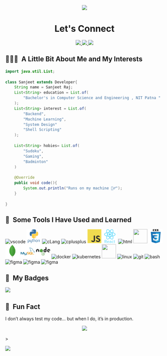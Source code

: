 <p align="center">
  <img src="https://capsule-render.vercel.app/api?text=Hey%20Everyone!😉&animation=fadeIn&type=venom&color=gradient&height=150"/>
</p>


<h1 align="center">Let's Connect</h1>

<p align="center">
<a href="https://github.com/Sanjeet4567">
  <img height="50" src="https://user-images.githubusercontent.com/46517096/166972883-f5f1d88c-0246-4374-88ac-ded0f2cf0699.png"/>
</a>
<a href="https://www.linkedin.com/in/Sanjeetraj40/">
  <img height="50" src="https://user-images.githubusercontent.com/46517096/166973395-19676cd8-f8ec-4abf-83ff-da8243505b82.png"/>
</a>
<a href="https://twitter.com/SanjeetRaj04">
  <img height="50" src="https://user-images.githubusercontent.com/46517096/166974271-91dfa250-d70b-4cb9-8707-f1bda1b708c3.png"/>
</a>
</p>

<h2> 👨🏻‍💻 &nbsp;A Little Bit About Me and My Interests</h2>


```java
import java.util.List;

class Sanjeet extends Developer{
    String name = Sanjeet Raj;
    List<String> education = List.of(
        "Bachelor's in Computer Science and Engineering , NIT Patna "
    );
    List<String> interest = List.of(
        "Backend",
        "Machine Learning",
        "System Design"
        "Shell Scripting"
    );

    List<String> hobies= List.of(
        "Sudoku",
        "Gaming",
        "Badminton"
    )

    @Override
    public void code(){
        System.out.println("Runs on my machine 🤷‍♂️"); 
    }

}
```

<h2> 🚀 &nbsp;Some Tools I Have Used and Learned</h2>
<p align="left">
<img src="https://cdn.jsdelivr.net/gh/devicons/devicon/icons/vscode/vscode-original.svg" alt="vscode" width="45" height="45"/>
<img src="https://raw.githubusercontent.com/devicons/devicon/master/icons/python/python-original-wordmark.svg" alt="python" width="45" height="45"/>
<img src="https://cdn.jsdelivr.net/gh/devicons/devicon/icons/c/c-original.svg" alt="cLang" width="45" height="45"/>
<img src="https://cdn.jsdelivr.net/gh/devicons/devicon/icons/cplusplus/cplusplus-original.svg" alt="cplusplus" width="45" height="45"/>
<img src="https://raw.githubusercontent.com/devicons/devicon/master/icons/javascript/javascript-original.svg" alt="javascript" width="45" height="45" />
<img src="https://raw.githubusercontent.com/devicons/devicon/master/icons/react/react-original-wordmark.svg" alt="react" width="45" height="45" />
<img src="https://cdn.jsdelivr.net/gh/devicons/devicon/icons/html5/html5-original.svg" alt="html" width="45" height="45"/>
<img src="https://cdn.jsdelivr.net/gh/devicons/devicon@latest/icons/bootstrap/bootstrap-original-wordmark.svg" width="45" height="45" />
<img src="https://raw.githubusercontent.com/devicons/devicon/master/icons/css3/css3-original-wordmark.svg" alt="css3" width="45" height="45" />
<img src="https://raw.githubusercontent.com/devicons/devicon/master/icons/mongodb/mongodb-original.svg" alt="mongodb" width="45" height="45" />
<img src="https://raw.githubusercontent.com/devicons/devicon/master/icons/mysql/mysql-original-wordmark.svg" alt="mysql" width="45" height="45" />
<img src="https://raw.githubusercontent.com/devicons/devicon/master/icons/nodejs/nodejs-original-wordmark.svg" alt="nodejs" width="45" height="45" />
<img src="https://cdn.jsdelivr.net/gh/devicons/devicon/icons/docker/docker-original.svg" alt="docker" width="45" height="45"/>
<img src="https://cdn.jsdelivr.net/gh/devicons/devicon/icons/kubernetes/kubernetes-plain.svg" alt="kubernetes" width="45" height="45"/>
<img src="https://cdn.jsdelivr.net/gh/devicons/devicon/icons/amazonwebservices/amazonwebservices-plain-wordmark.svg" width="45" height="45"/>
<img src="https://cdn.jsdelivr.net/gh/devicons/devicon/icons/linux/linux-original.svg" alt="linux" width="45" height="45"/>       
<img src="https://cdn.jsdelivr.net/gh/devicons/devicon/icons/git/git-original.svg" alt="git" width="45" height="45"/>
<img src="https://cdn.jsdelivr.net/gh/devicons/devicon/icons/bash/bash-original.svg" alt="bash" width="45" height="45"/>
<img src="https://cdn.jsdelivr.net/gh/devicons/devicon/icons/figma/figma-original.svg" alt="figma" width="45" height="45"/>
<img src="https://cdn.jsdelivr.net/gh/devicons/devicon/icons/spring/spring-original.svg" alt="figma" width="45" height="45"/>
<img src="https://cdn.jsdelivr.net/gh/devicons/devicon/icons/tomcat/tomcat-original.svg" alt="figma" width="45" height="45"/>
</p>

<h2> 🚀 &nbsp;My Badges</h2>
<p align="left">
<img src="https://holopin.me/sanjeet4567"/>
<p>

<h2> 🚀 &nbsp;Fun Fact</h2>
<p align="left">
I don’t always test my code… but when I do, it’s in production.
<p>

<p align="center">
<img src="https://media.giphy.com/media/v1.Y2lkPTc5MGI3NjExYWpmbDZ6anRtdjdnMWxxZzU0cWs2MG5qN2p6dHNobjB6azF3dTNqeiZlcD12MV9naWZzX3NlYXJjaCZjdD1n/7kn27lnYSAE9O/giphy.gif"  />
</p>
>
<p>
<img src="https://capsule-render.vercel.app/api?text=See%20You%20Again!🫡&animation=fadeIn&type=blur&color=gradient&height=300"/>
</p>
